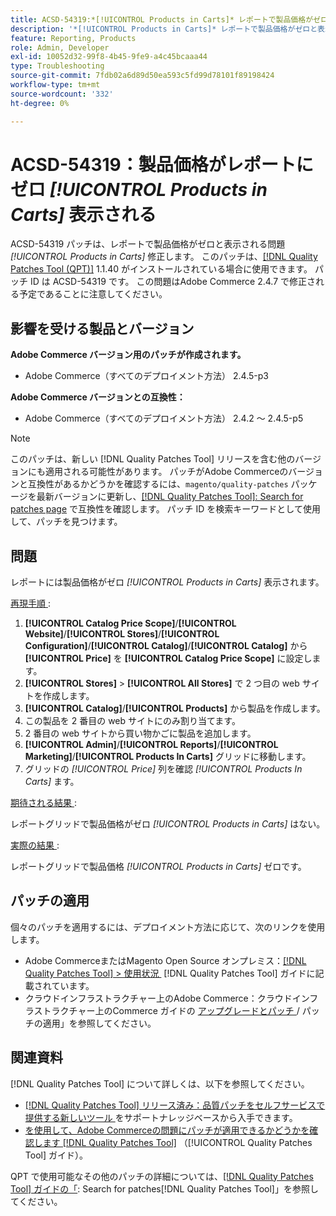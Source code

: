 ```yaml
---
title: ACSD-54319:*[!UICONTROL Products in Carts]* レポートで製品価格がゼロと表示される
description: '*[!UICONTROL Products in Carts]* レポートで製品価格がゼロと表示されるAdobe Commerceの問題を修正するには、ACSD-54319 パッチを適用してください'
feature: Reporting, Products
role: Admin, Developer
exl-id: 10052d32-99f8-4b45-9fe9-a4c45bcaaa44
type: Troubleshooting
source-git-commit: 7fdb02a6d89d50ea593c5fd99d78101f89198424
workflow-type: tm+mt
source-wordcount: '332'
ht-degree: 0%

---
```


# ACSD-54319：製品価格がレポートにゼロ *[!UICONTROL Products in Carts]* 表示される

ACSD-54319 パッチは、レポートで製品価格がゼロと表示される問題 *[!UICONTROL Products in Carts]* 修正します。 このパッチは、[[!DNL Quality Patches Tool (QPT)]](https://experienceleague.adobe.com/ja/docs/commerce-operations/tools/quality-patches-tool/quality-patches-tool-to-self-serve-quality-patches) 1.1.40 がインストールされている場合に使用できます。 パッチ ID は ACSD-54319 です。 この問題はAdobe Commerce 2.4.7 で修正される予定であることに注意してください。

## 影響を受ける製品とバージョン

**Adobe Commerce バージョン用のパッチが作成されます。**

* Adobe Commerce（すべてのデプロイメント方法） 2.4.5-p3

**Adobe Commerce バージョンとの互換性：**

* Adobe Commerce（すべてのデプロイメント方法） 2.4.2 ～ 2.4.5-p5

>[!NOTE]
>
>このパッチは、新しい [!DNL Quality Patches Tool] リリースを含む他のバージョンにも適用される可能性があります。 パッチがAdobe Commerceのバージョンと互換性があるかどうかを確認するには、`magento/quality-patches` パッケージを最新バージョンに更新し、[[!DNL Quality Patches Tool]: Search for patches page](https://experienceleague.adobe.com/tools/commerce-quality-patches/index.html?lang=ja) で互換性を確認します。 パッチ ID を検索キーワードとして使用して、パッチを見つけます。

## 問題

レポートには製品価格がゼロ *[!UICONTROL Products in Carts]* 表示されます。

<u> 再現手順 </u>:

1. **[!UICONTROL Catalog Price Scope]**/**[!UICONTROL Website]**/**[!UICONTROL Stores]**/**[!UICONTROL Configuration]**/**[!UICONTROL Catalog]**/**[!UICONTROL Catalog]** から **[!UICONTROL Price]** を **[!UICONTROL Catalog Price Scope]** に設定します。
1. **[!UICONTROL Stores]** > **[!UICONTROL All Stores]** で 2 つ目の web サイトを作成します。
1. **[!UICONTROL Catalog]**/**[!UICONTROL Products]** から製品を作成します。
1. この製品を 2 番目の web サイトにのみ割り当てます。
1. 2 番目の web サイトから買い物かごに製品を追加します。
1. **[!UICONTROL Admin]**/**[!UICONTROL Reports]**/**[!UICONTROL Marketing]**/**[!UICONTROL Products In Carts]** グリッドに移動します。
1. グリッドの *[!UICONTROL Price]* 列を確認 *[!UICONTROL Products In Carts]* ます。

<u> 期待される結果 </u>:

レポートグリッドで製品価格がゼロ *[!UICONTROL Products in Carts]* はない。

<u> 実際の結果 </u>:

レポートグリッドで製品価格 *[!UICONTROL Products in Carts]* ゼロです。

## パッチの適用

個々のパッチを適用するには、デプロイメント方法に応じて、次のリンクを使用します。

* Adobe CommerceまたはMagento Open Source オンプレミス：[[!DNL Quality Patches Tool] > 使用状況 &#x200B;](/help/tools/quality-patches-tool/usage.md) [!DNL Quality Patches Tool] ガイドに記載されています。
* クラウドインフラストラクチャー上のAdobe Commerce：クラウドインフラストラクチャー上のCommerce ガイドの [&#x200B; アップグレードとパッチ &#x200B;](https://experienceleague.adobe.com/docs/commerce-cloud-service/user-guide/develop/upgrade/apply-patches.html?lang=ja)/ パッチの適用」を参照してください。

## 関連資料

[!DNL Quality Patches Tool] について詳しくは、以下を参照してください。

* [[!DNL Quality Patches Tool]  リリース済み：品質パッチをセルフサービスで提供する新しいツール &#x200B;](https://experienceleague.adobe.com/ja/docs/commerce-operations/tools/quality-patches-tool/quality-patches-tool-to-self-serve-quality-patches) をサポートナレッジベースから入手できます。
* [&#x200B; を使用して、Adobe Commerceの問題にパッチが適用できるかどうかを確認します  [!DNL Quality Patches Tool]](/help/tools/quality-patches-tool/patches-available-in-qpt/check-patch-for-magento-issue-with-magento-quality-patches.md) （[!UICONTROL Quality Patches Tool] ガイド）。


QPT で使用可能なその他のパッチの詳細については、[[!DNL Quality Patches Tool] ガイドの「](https://experienceleague.adobe.com/tools/commerce-quality-patches/index.html?lang=ja): Search for patches[!DNL Quality Patches Tool]」を参照してください。
